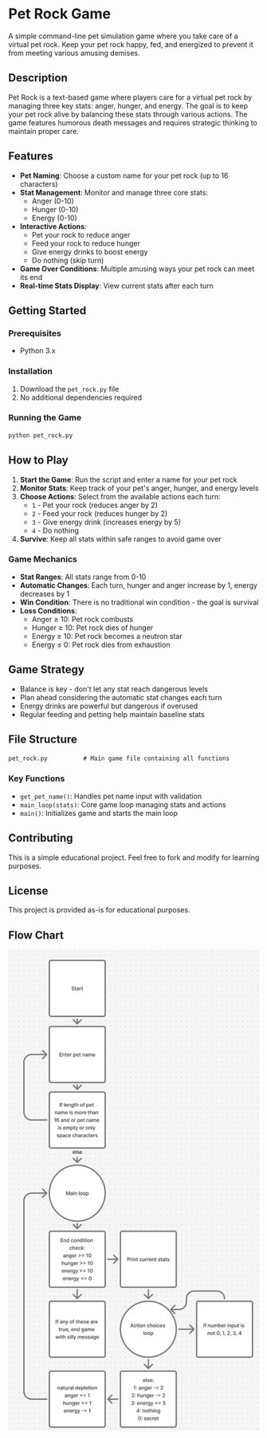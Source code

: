 # Pet Rock Game

A simple command-line pet simulation game where you take care of a virtual pet rock. Keep your pet rock happy, fed, and energized to prevent it from meeting various amusing demises.

## Description

Pet Rock is a text-based game where players care for a virtual pet rock by managing three key stats: anger, hunger, and energy. The goal is to keep your pet rock alive by balancing these stats through various actions. The game features humorous death messages and requires strategic thinking to maintain proper care.

## Features

- **Pet Naming**: Choose a custom name for your pet rock (up to 16 characters)
- **Stat Management**: Monitor and manage three core stats:
  - Anger (0-10)
  - Hunger (0-10) 
  - Energy (0-10)
- **Interactive Actions**:
  - Pet your rock to reduce anger
  - Feed your rock to reduce hunger
  - Give energy drinks to boost energy
  - Do nothing (skip turn)
- **Game Over Conditions**: Multiple amusing ways your pet rock can meet its end
- **Real-time Stats Display**: View current stats after each turn

## Getting Started

### Prerequisites

- Python 3.x

### Installation

1. Download the `pet_rock.py` file
2. No additional dependencies required

### Running the Game

```bash
python pet_rock.py
```

## How to Play

1. **Start the Game**: Run the script and enter a name for your pet rock
2. **Monitor Stats**: Keep track of your pet's anger, hunger, and energy levels
3. **Choose Actions**: Select from the available actions each turn:
   - `1` - Pet your rock (reduces anger by 2)
   - `2` - Feed your rock (reduces hunger by 2)
   - `3` - Give energy drink (increases energy by 5)
   - `4` - Do nothing
4. **Survive**: Keep all stats within safe ranges to avoid game over

### Game Mechanics

- **Stat Ranges**: All stats range from 0-10
- **Automatic Changes**: Each turn, hunger and anger increase by 1, energy decreases by 1
- **Win Condition**: There is no traditional win condition - the goal is survival
- **Loss Conditions**:
  - Anger ≥ 10: Pet rock combusts
  - Hunger ≥ 10: Pet rock dies of hunger
  - Energy ≥ 10: Pet rock becomes a neutron star
  - Energy ≤ 0: Pet rock dies from exhaustion

## Game Strategy

- Balance is key - don't let any stat reach dangerous levels
- Plan ahead considering the automatic stat changes each turn
- Energy drinks are powerful but dangerous if overused
- Regular feeding and petting help maintain baseline stats

## File Structure

```
pet_rock.py          # Main game file containing all functions
```

### Key Functions

- `get_pet_name()`: Handles pet name input with validation
- `main_loop(stats)`: Core game loop managing stats and actions
- `main()`: Initializes game and starts the main loop

## Contributing

This is a simple educational project. Feel free to fork and modify for learning purposes.

## License

This project is provided as-is for educational purposes.

## Flow Chart

![Pet Rock Game Flow Chart](flowchart.png)